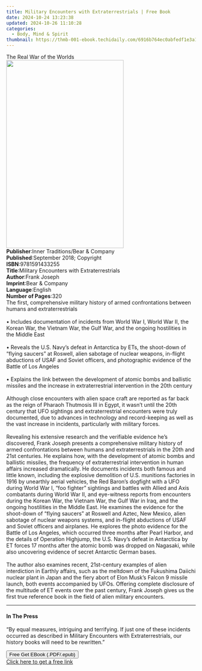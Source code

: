 ```yaml
---
title: Military Encounters with Extraterrestrials | Free Book
date: 2024-10-24 13:23:38
updated: 2024-10-26 11:10:28
categories:
  - Body, Mind & Spirit
thumbnail: https://thmb-001-ebook.techidaily.com/6916b764ec0abfedf1e3a14459c01bdbdf9b60d701d7dd186b2351c58f6209d1.jpg
---
```

<main id="book-container">
  <div class="flex flex-col">
    <div class="book-brief flex-1 py-6 px-4 sm:p-6 md:py-10 md:px-8">
      <!-- brief-->
      <div class="book-brief-main">The Real War of the Worlds</div>
    </div>
    <div
      class="book-meta-info flex-1 grid gap-4 col-start-1 col-end-3 row-start-1 sm:mb-6 sm:grid-cols-4 lg:gap-6 lg:col-start-2 lg:row-end-6 lg:row-span-6 lg:mb-0"
    >
      <div
        class="book-meta-info-left place-content-center mt-4 p-4 text-sm leading-6 col-start-2 col-span-2 dark:text-slate-400"
      >
        <img
          class="w-full h-500 object-cover rounded-lg sm:h-255 sm:col-span-2 lg:col-span-full"
          src="https://img-001-ebook.techidaily.com/50e7afdc88b01563866d7e856a2f792b649e874e9fc752483b2251c392661827.jpg"
          alt=""
          width="312"
          height="500"
        />
      </div>
      <div
        class="book-meta-info-right mt-2 col-start-1 row-start-2 col-span-3 self-center"
      >
        <!-- meta data  -->
        <div class="flex flex-col px-4 md:px-8">
          <div class="flex-1">
            <strong>Publisher</strong>:<span class="px-2"
              >Inner Traditions/Bear &amp; Company</span
            >
          </div>
          <div class="flex-1">
            <strong>Published</strong>:<span class="px-2"
              >September 2018; Copyright</span
            >
          </div>
          <div class="flex-1">
            <strong>ISBN</strong>:<span class="px-2">9781591433255</span>
          </div>
          <div class="flex-1">
            <strong>Title</strong>:<span class="px-2"
              >Military Encounters with Extraterrestrials</span
            >
          </div>
          <div class="flex-1">
            <strong>Author</strong>:<span class="px-2">Frank Joseph</span>
          </div>
          <div class="flex-1">
            <strong>Imprint</strong>:<span class="px-2"
              >Bear &amp; Company</span
            >
          </div>
          <div class="flex-1">
            <strong>Language</strong>:<span class="px-2">English</span>
          </div>
          <div class="flex-1">
            <strong>Number of Pages</strong>:<span class="px-2">320</span>
          </div>
        </div>
      </div>
    </div>
    <div class="book-description flex-1 py-6 px-4 sm:p-6 md:py-10 md:px-8">
      <div class="book-description-main">
        <div accordion-content="" id="description">
          The first, comprehensive military history of armed confrontations
          between humans and extraterrestrials <br /><br />• Includes
          documentation of incidents from World War I, World War II, the Korean
          War, the Vietnam War, the Gulf War, and the ongoing hostilities in the
          Middle East <br /><br />• Reveals the U.S. Navy’s defeat in Antarctica
          by ETs, the shoot-down of “flying saucers” at Roswell, alien sabotage
          of nuclear weapons, in-flight abductions of USAF and Soviet officers,
          and photographic evidence of the Battle of Los Angeles <br /><br />•
          Explains the link between the development of atomic bombs and
          ballistic missiles and the increase in extraterrestrial intervention
          in the 20th century <br /><br />Although close encounters with alien
          space craft are reported as far back as the reign of Pharaoh Thutmosis
          III in Egypt, it wasn’t until the 20th century that UFO sightings and
          extraterrestrial encounters were truly documented, due to advances in
          technology and record-keeping as well as the vast increase in
          incidents, particularly with military forces. <br /><br />Revealing
          his extensive research and the verifiable evidence he’s discovered,
          Frank Joseph presents a comprehensive military history of armed
          confrontations between humans and extraterrestrials in the 20th and
          21st centuries. He explains how, with the development of atomic bombs
          and ballistic missiles, the frequency of extraterrestrial intervention
          in human affairs increased dramatically. He documents incidents both
          famous and little known, including the explosive demolition of U.S.
          munitions factories in 1916 by unearthly aerial vehicles, the Red
          Baron’s dogfight with a UFO during World War I, “foo fighter”
          sightings and battles with Allied and Axis combatants during World War
          II, and eye-witness reports from encounters during the Korean War, the
          Vietnam War, the Gulf War in Iraq, and the ongoing hostilities in the
          Middle East. He examines the evidence for the shoot-down of “flying
          saucers” at Roswell and Aztec, New Mexico, alien sabotage of nuclear
          weapons systems, and in-flight abductions of USAF and Soviet officers
          and airplanes. He explores the photo evidence for the Battle of Los
          Angeles, which occurred three months after Pearl Harbor, and the
          details of Operation Highjump, the U.S. Navy’s defeat in Antarctica by
          ET forces 17 months after the atomic bomb was dropped on Nagasaki,
          while also uncovering evidence of secret Antarctic German bases.
          <br /><br />The author also examines recent, 21st-century examples of
          alien interdiction in Earthly affairs, such as the meltdown of the
          Fukushima Daiichi nuclear plant in Japan and the fiery abort of Elon
          Musk’s Falcon 9 missile launch, both events accompanied by UFOs.
          Offering complete disclosure of the multitude of ET events over the
          past century, Frank Joseph gives us the first true reference book in
          the field of alien military encounters.
        </div>
        <div class="accordion-fader"></div>
      </div>
    </div>
    <div class="book-excerpts flex-1 py-6 px-4 sm:p-6 md:py-10 md:px-8">
      <!-- excerpts-->
      <div class="book-excerpts-main">
        <hr />
        <h4 class="placeholder placeholder-heading">
          <span>In The Press</span>
        </h4>
        <p>
          “By equal measures, intriguing and terrifying. If just one of these
          incidents occurred as described in Military Encounters with
          Extraterrestrials, our history books will need to be rewritten.”
        </p>
      </div>
    </div>
    <div
      class="book-about-author flex-1 py-6 px-4 sm:p-6 md:py-10 md:px-8"
    ></div>
    <div class="book-free-get flex-1 py-6 px-4 sm:p-6 md:py-10 md:px-8">
      <button
        id="btn-free-get"
        class="bg-blue-500 hover:bg-blue-700 text-white font-bold py-2 px-4 rounded"
      >
        Free Get EBook (.PDF/.epub)
      </button>
      <div id="countdown-display" class="px-2 text-lg mt-2"></div>
      <a
        id="free-link"
        class="hidden bg-blue-500 hover:bg-blue-700 text-white font-bold py-2 px-4 rounded"
        href="https://www.ebooks.com/en-us/book/96028110/military-encounters-with-extraterrestrials/frank-joseph/"
        target="_blank"
        >Click here to get a free link</a
      >
    </div>
    <script>
      let countdownTime = 0;
      let countdownInterval = null;
      document
        .getElementById('btn-free-get')
        .addEventListener('click', startCountdown);
      function startCountdown() {
        countdownTime = new Date().getTime() + 60000 * 3;
        countdownInterval = setInterval(updateCountdown, 1000);
        document.getElementById('btn-free-get').disabled = true;
        document
          .getElementById('btn-free-get')
          .classList.add('bg-gray-500', 'cursor-not-allowed');
      }
      function updateCountdown() {
        let currentTime = new Date().getTime();
        let timeLeft = countdownTime - currentTime;
        let secondsLeft = Math.floor(timeLeft / 1000);
        document.getElementById('countdown-display').innerHTML =
          `Remaining time: ${secondsLeft} seconds.`;
        if (secondsLeft <= 0) {
          clearInterval(countdownInterval);
          document.getElementById('btn-free-get').classList.add('hidden');
          document.getElementById('free-link').classList.remove('hidden');
          document.getElementById('countdown-display').innerHTML = '';
        }
      }
    </script>
  </div>
</main>
